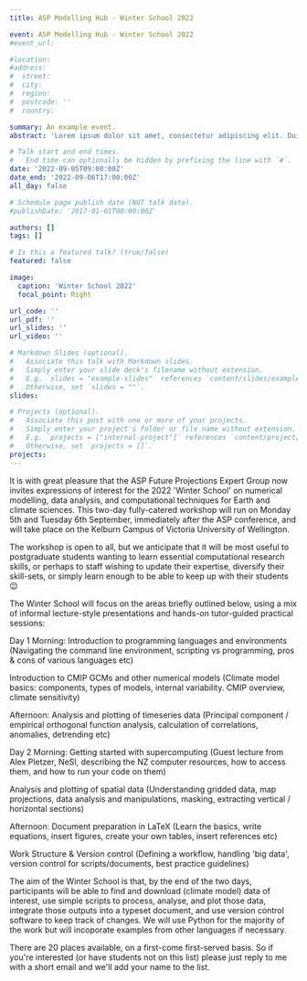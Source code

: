 ```yaml
---
title: ASP Modelling Hub - Winter School 2022

event: ASP Modelling Hub - Winter School 2022
#event_url: 

#location: 
#address:
#  street: 
#  city: 
#  region: 
#  postcode: ''
#  country: 

summary: An example event.
abstract: 'Lorem ipsum dolor sit amet, consectetur adipiscing elit. Duis posuere tellusac convallis placerat. Proin tincidunt magna sed ex sollicitudin condimentum. Sed ac faucibus dolor, scelerisque sollicitudin nisi. Cras purus urna, suscipit quis sapien eu, pulvinar tempor diam.'

# Talk start and end times.
#   End time can optionally be hidden by prefixing the line with `#`.
date: '2022-09-05T09:00:00Z'
date_end: '2022-09-06T17:00:00Z'
all_day: false

# Schedule page publish date (NOT talk date).
#publishDate: '2017-01-01T00:00:00Z'

authors: []
tags: []

# Is this a featured talk? (true/false)
featured: false

image:
  caption: 'Winter School 2022'
  focal_point: Right

url_code: ''
url_pdf: ''
url_slides: ''
url_video: ''

# Markdown Slides (optional).
#   Associate this talk with Markdown slides.
#   Simply enter your slide deck's filename without extension.
#   E.g. `slides = "example-slides"` references `content/slides/example-slides.md`.
#   Otherwise, set `slides = ""`.
slides:

# Projects (optional).
#   Associate this post with one or more of your projects.
#   Simply enter your project's folder or file name without extension.
#   E.g. `projects = ["internal-project"]` references `content/project/deep-learning/index.md`.
#   Otherwise, set `projects = []`.
projects:
---
```


It is with great pleasure that the ASP Future Projections Expert Group now invites expressions of interest for the 2022 'Winter School' on numerical modelling, data analysis, and computational techniques for Earth and climate sciences. This two-day fully-catered workshop will run on Monday 5th and Tuesday 6th September, immediately after the ASP conference, and will take place on the Kelburn Campus of Victoria University of Wellington. 

The workshop is open to all, but we anticipate that it will be most useful to postgraduate students wanting to learn essential computational research skills, or perhaps to staff wishing to update their expertise, diversify their skill-sets, or simply learn enough to be able to keep up with their students 😉

The Winter School will focus on the areas briefly outlined below, using a mix of informal lecture-style presentations and hands-on tutor-guided practical sessions: 

Day 1
Morning:
Introduction to programming languages and environments
(Navigating the command line environment, scripting vs programming, pros & cons of various languages etc)

Introduction to CMIP GCMs and other numerical models
(Climate model basics: components, types of models, internal variability. CMIP overview, climate sensitivity)

Afternoon:
Analysis and plotting of timeseries data
(Principal component / empirical orthogonal function analysis, calculation of correlations, anomalies, detrending etc)

Day 2
Morning:
Getting started with supercomputing 
(Guest lecture from Alex Pletzer, NeSI, describing the NZ computer resources, how to access them, and how to run your code on them)

Analysis and plotting of spatial data
(Understanding gridded data, map projections, data analysis and manipulations, masking, extracting vertical / horizontal sections)

Afternoon:
Document preparation in LaTeX
(Learn the basics, write equations, insert figures, create your own tables, insert references etc)

Work Structure & Version control
(Defining a workflow, handling 'big data', version control for scripts/documents, best practice guidelines)


The aim of the Winter School is that, by the end of the two days, participants will be able to find and download (climate model) data of interest, use simple scripts to process, analyse, and plot those data, integrate those outputs into a typeset document, and use version control software to keep track of changes. We will use Python for the majority of the work but will incoporate examples from other languages if necessary.

There are 20 places available, on a first-come first-served basis. So if you're interested (or have students not on this list) please just reply to me with a short email and we'll add your name to the list.


